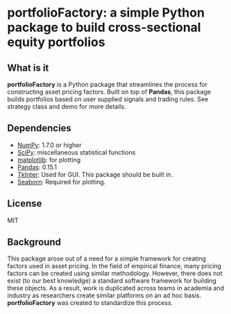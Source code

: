 
# portfolioFactory: a simple Python package to build cross-sectional equity portfolios

## What is it

**portfolioFactory** is a Python package that streamlines the process for constructing asset pricing factors.
Built on top of **Pandas**, this package builds portfolios based on user supplied signals and trading rules.
See strategy class and demo for more details.

## Dependencies
- [NumPy](http://www.numpy.org): 1.7.0 or higher
- [SciPy](http://www.scipy.org): miscellaneous statistical functions
- [matplotlib](http://matplotlib.sourceforge.net/): for plotting
- [Pandas](http://pandas.pydata.org/): 0.15.1
- [TkInter](http://tkinter.unpythonic.net/wiki/How_to_install_Tkinter): Used for GUI. This package should be built in. 
- [Seaborn](http://stanford.edu/~mwaskom/software/seaborn/): Required for plotting.

## License
MIT

## Background

This package arose out of a need for a simple framework for creating factors used in asset pricing. In the field of empirical finance,
many pricing factors can be created using similar methodology. However, there does not exist (to our best knowledge) a standard software framework for building these objects. As a result, work is duplicated across teams in academia and industry as researchers create similar platforms on an ad hoc basis. **portfolioFactory** was created to standardize this process. 
